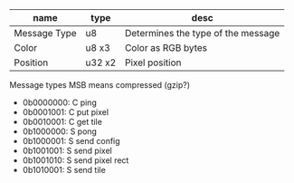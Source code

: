 | name | type | desc |
|------|------|------|
| Message Type | u8 | Determines the type of the message |
| Color | u8 x3 | Color as RGB bytes |
| Position | u32 x2 | Pixel position |


Message types
MSB means compressed (gzip?)
- 0b0000000: C ping
- 0b0001001: C put pixel
- 0b0010001: C get tile
- 0b1000000: S pong
- 0b1000001: S send config
- 0b1001001: S send pixel
- 0b1001010: S send pixel rect
- 0b1010001: S send tile
